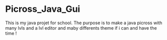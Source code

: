# Picross_Java_Gui
 This is my java projet for school. The purpose is to make a java picross with many lvls and a lvl editor and maby differents theme if i can and have the time !
